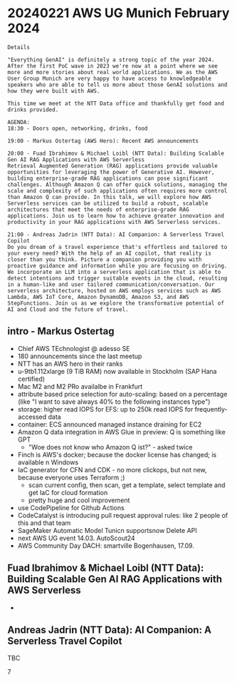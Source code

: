 # 20240221 AWS UG Munich February 2024

```
Details

"Everything GenAI" is definitely a strong topic of the year 2024. After the first PoC wave in 2023 we're now at a point where we see more and more stories about real world applications. We as the AWS User Group Munich are very happy to have access to knowledgeable speakers who are able to tell us more about those GenAI solutions and how they were built with AWS.

This time we meet at the NTT Data office and thankfully get food and drinks provided.

AGENDA:
18:30 - Doors open, networking, drinks, food

19:00 - Markus Ostertag (AWS Hero): Recent AWS announcements

20:00 - Fuad Ibrahimov & Michael Loibl (NTT Data): Building Scalable Gen AI RAG Applications with AWS Serverless
Retrieval Augmented Generation (RAG) applications provide valuable opportunities for leveraging the power of Generative AI. However, building enterprise-grade RAG applications can pose significant challenges. Although Amazon Q can offer quick solutions, managing the scale and complexity of such applications often requires more control than Amazon Q can provide. In this talk, we will explore how AWS Serverless services can be utilized to build a robust, scalable architectures that meet the needs of enterprise-grade RAG applications. Join us to learn how to achieve greater innovation and productivity in your RAG applications with AWS Serverless services.

21:00 - Andreas Jadrin (NTT Data): AI Companion: A Serverless Travel Copilot
Do you dream of a travel experience that's effortless and tailored to your every need? With the help of an AI copilot, that reality is closer than you think. Picture a companion providing you with proactive guidance and information while you are focusing on driving. We incorporate an LLM into a serverless application that is able to detect intentions and trigger suitable events in the cloud, resulting in a human-like and user tailored communication/conversation. Our serverless architecture, hosted on AWS employs services such as AWS Lambda, AWS IoT Core, Amazon DynamoDB, Amazon S3, and AWS StepFunctions. Join us as we explore the transformative potential of AI and Cloud and the future of travel.
```

## intro - Markus Ostertag
* Chief AWS TEchnologist @ adesso SE
* 180 announcements since the last meetup
* NTT has an AWS hero in their ranks
* u-9tb1.112xlarge (9 TiB RAM) now available in Stockholm (SAP Hana certified)
* Mac M2 and M2 PRo availalbe in Frankfurt
* attribute based price selection for auto-scaling: based on a percentage (like "I want to save always 40% to the following instances type")
* storage: higher read IOPS for EFS: up to 250k read IOPS for frequently-accessed data
* container: ECS announced managed instance draining for EC2
* Amazon Q data integration in AWS Glue in preview: Q is something like GPT
  * "Woe does not know who Amazon Q ist?" - asked twice
* Finch is AWS's docker; because the docker license has changed; is available n Windows
* IaC generator for CFN and CDK - no more clickops, but not new, because everyone uses Terraform ;)
  * scan current config, then scan, get a template, select template and get IaC for cloud formation
  * pretty huge and cool improvement
* use CodePipeline for Github Actions
* CodeCatalyst is introducing pull request approval rules: like 2 people of this and that team
* SageMaker Automatic Model Tunicn supportsnow Delete API
* next AWS UG event 14.03. AutoScout24
* AWS Community Day DACH: smartville Bogenhausen, 17.09.

## Fuad Ibrahimov & Michael Loibl (NTT Data): Building Scalable Gen AI RAG Applications with AWS Serverless
*


## Andreas Jadrin (NTT Data): AI Companion: A Serverless Travel Copilot
TBC



 7
